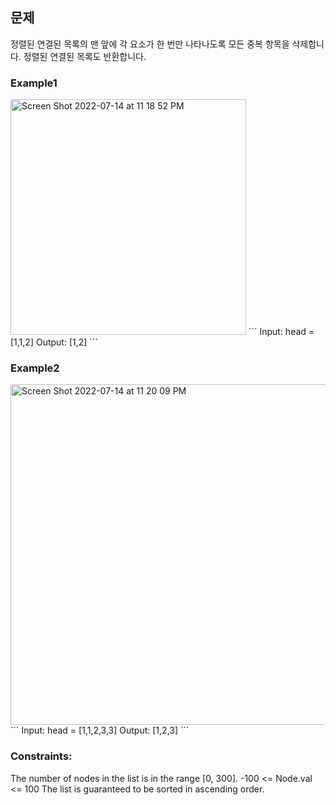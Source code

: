 ## 문제

정렬된 연결된 목록의 맨 앞에 각 요소가 한 번만 나타나도록 모든 중복 항목을 삭제합니다. 정렬된 연결된 목록도 반환합니다.

### Example1
<img width="377" alt="Screen Shot 2022-07-14 at 11 18 52 PM" src="https://user-images.githubusercontent.com/88074487/179004371-49447339-f306-4772-9fa6-eb01621b610e.png">
```
Input: head = [1,1,2]
Output: [1,2]
```

### Example2
<img width="545" alt="Screen Shot 2022-07-14 at 11 20 09 PM" src="https://user-images.githubusercontent.com/88074487/179004659-041a8c0d-8236-40cf-b080-bd3c7e06488d.png">
```
Input: head = [1,1,2,3,3]
Output: [1,2,3]
```
 
### Constraints:

The number of nodes in the list is in the range [0, 300].
-100 <= Node.val <= 100
The list is guaranteed to be sorted in ascending order.
